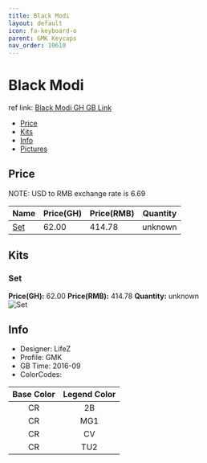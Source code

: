 ```yaml
---
title: Black Modi
layout: default
icon: fa-keyboard-o
parent: GMK Keycaps
nav_order: 10610
---
```


# Black Modi

ref link: [Black Modi GH GB Link](https://geekhack.org/index.php?topic=84892.0)

* [Price](#price)
* [Kits](#kits)
* [Info](#info)
* [Pictures](#pictures)


## Price  
NOTE: USD to RMB exchange rate is 6.69

| Name          | Price(GH)    |  Price(RMB) | Quantity |
| ------------- | ------------ |  ---------- | -------- |
|[Set](#set)|62.00|414.78|unknown|


## Kits
### Set
**Price(GH):** 62.00    **Price(RMB):** 414.78    **Quantity:** unknown  
<img src="{{ 'assets/images/gmk-keycaps/blackmodi/kits_pics/set.jpg' | relative_url }}" alt="Set" class="image featured">


## Info
* Designer: LifeZ
* Profile: GMK 
* GB Time: 2016-09
* ColorCodes:  

|Base Color     | Legend Color
| :-------------: | :------------:
|CR|2B
|CR|MG1
|CR|CV
|CR|TU2
